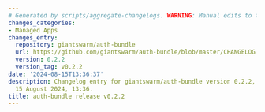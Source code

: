 ```yaml
---
# Generated by scripts/aggregate-changelogs. WARNING: Manual edits to this files will be overwritten.
changes_categories:
- Managed Apps
changes_entry:
  repository: giantswarm/auth-bundle
  url: https://github.com/giantswarm/auth-bundle/blob/master/CHANGELOG.md#022---2024-08-15
  version: 0.2.2
  version_tag: v0.2.2
date: '2024-08-15T13:36:37'
description: Changelog entry for giantswarm/auth-bundle version 0.2.2, published on
  15 August 2024, 13:36.
title: auth-bundle release v0.2.2
---
```



